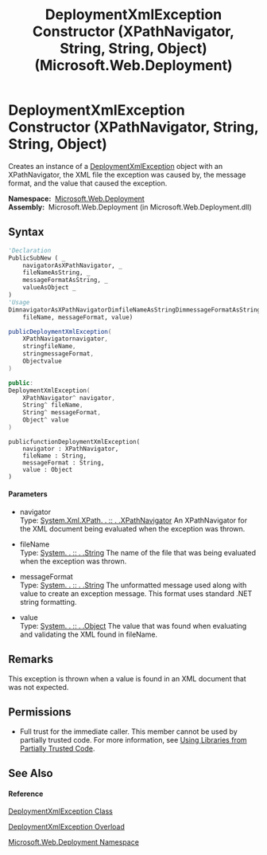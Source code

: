 ﻿---
title: DeploymentXmlException Constructor (XPathNavigator, String, String, Object) (Microsoft.Web.Deployment)
TOCTitle: DeploymentXmlException Constructor (XPathNavigator, String, String, Object)
ms:assetid: M:Microsoft.Web.Deployment.DeploymentXmlException.#ctor(System.Xml.XPath.XPathNavigator,System.String,System.String,System.Object)
ms:mtpsurl: https://msdn.microsoft.com/en-us/library/microsoft.web.deployment.deploymentxmlexception.deploymentxmlexception(v=VS.90)
ms:contentKeyID: 20208684
ms.date: 05/02/2012
mtps_version: v=VS.90
dev_langs:
- vb
- csharp
- c++
- jscript
api_location:
- Microsoft.Web.Deployment.dll
api_name:
- Microsoft.Web.Deployment.DeploymentXmlException..ctor
api_type:
- Managed
topic_type:
- apiref
- kbSyntax
product_family_name: VS
ROBOTS: INDEX,FOLLOW
---

# DeploymentXmlException Constructor (XPathNavigator, String, String, Object)

Creates an instance of a [DeploymentXmlException](deploymentxmlexception-class-microsoft-web-deployment.md) object with an XPathNavigator, the XML file the exception was caused by, the message format, and the value that caused the exception.

**Namespace:**  [Microsoft.Web.Deployment](microsoft-web-deployment-namespace.md)  
**Assembly:**  Microsoft.Web.Deployment (in Microsoft.Web.Deployment.dll)

## Syntax

``` vb
'Declaration
PublicSubNew ( _
    navigatorAsXPathNavigator, _
    fileNameAsString, _
    messageFormatAsString, _
    valueAsObject _
)
'Usage
DimnavigatorAsXPathNavigatorDimfileNameAsStringDimmessageFormatAsStringDimvalueAsObjectDiminstanceAs NewDeploymentXmlException(navigator, _
    fileName, messageFormat, value)
```

``` csharp
publicDeploymentXmlException(
    XPathNavigatornavigator,
    stringfileName,
    stringmessageFormat,
    Objectvalue
)
```

``` c++
public:
DeploymentXmlException(
    XPathNavigator^ navigator, 
    String^ fileName, 
    String^ messageFormat, 
    Object^ value
)
```

``` jscript
publicfunctionDeploymentXmlException(
    navigator : XPathNavigator, 
    fileName : String, 
    messageFormat : String, 
    value : Object
)
```

#### Parameters

  - navigator  
    Type: [System.Xml.XPath. . :: . .XPathNavigator](https://msdn.microsoft.com/en-us/library/9x81sf5a\(v=vs.90\))  
    An XPathNavigator for the XML document being evaluated when the exception was thrown.  

<!-- end list -->

  - fileName  
    Type: [System. . :: . .String](https://msdn.microsoft.com/en-us/library/s1wwdcbf\(v=vs.90\))  
    The name of the file that was being evaluated when the exception was thrown.  

<!-- end list -->

  - messageFormat  
    Type: [System. . :: . .String](https://msdn.microsoft.com/en-us/library/s1wwdcbf\(v=vs.90\))  
    The unformatted message used along with value to create an exception message. This format uses standard .NET string formatting.  

<!-- end list -->

  - value  
    Type: [System. . :: . .Object](https://msdn.microsoft.com/en-us/library/e5kfa45b\(v=vs.90\))  
    The value that was found when evaluating and validating the XML found in fileName.  

## Remarks

This exception is thrown when a value is found in an XML document that was not expected.

## Permissions

  - Full trust for the immediate caller. This member cannot be used by partially trusted code. For more information, see [Using Libraries from Partially Trusted Code](https://msdn.microsoft.com/en-us/library/8skskf63\(v=vs.90\)).

## See Also

#### Reference

[DeploymentXmlException Class](deploymentxmlexception-class-microsoft-web-deployment.md)

[DeploymentXmlException Overload](deploymentxmlexception-constructor-microsoft-web-deployment.md)

[Microsoft.Web.Deployment Namespace](microsoft-web-deployment-namespace.md)

